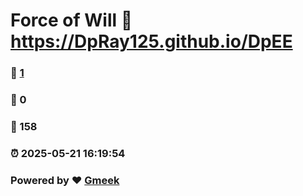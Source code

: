 # Force of Will :link: https://DpRay125.github.io/DpEE 
### :page_facing_up: [1](https://DpRay125.github.io/DpEE/tag.html) 
### :speech_balloon: 0 
### :hibiscus: 158 
### :alarm_clock: 2025-05-21 16:19:54 
### Powered by :heart: [Gmeek](https://github.com/Meekdai/Gmeek)
